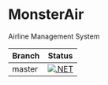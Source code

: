 # MonsterAir

Airline Management System


| Branch | Status |
|----------|----------|
|master|[![.NET](https://github.com/Ahad726/MonsterAir/actions/workflows/dotnet.yml/badge.svg?branch=master)](https://github.com/Ahad726/MonsterAir/actions/workflows/dotnet.yml)
